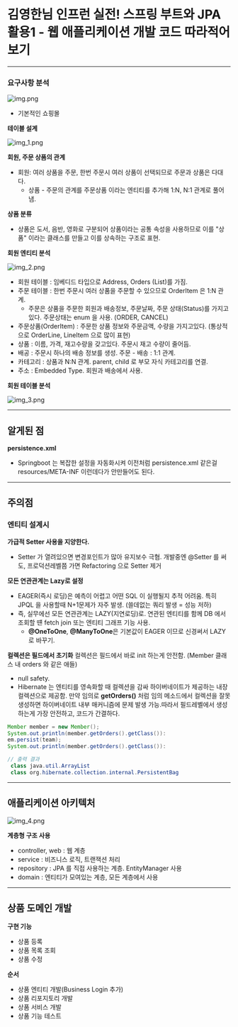 # 김영한님 인프런 실전! 스프링 부트와 JPA 활용1 - 웹 애플리케이션 개발 코드 따라적어보기
---

### 요구사항 분석

![img.png](img.png)

- 기본적인 쇼핑몰

**테이블 설계**

![img_1.png](img_1.png)

**회원, 주문 상품의 관계**
- 회원: 여러 상품을 주문, 한번 주문시 여러 상품이 선택되므로 주문과 상품은 다대다.
  - 상품 - 주문의 관계를 주문상품 이라는 엔티티를 추가해 1:N, N:1 관계로 풀어냄.

**상품 분류**
- 상품은 도서, 음반, 영화로 구분되어 상품이라는 공통 속성을 사용하므로 이를 "상품" 이라는 클래스를 만들고 이를 상속하는 구조로 표현.

**회원 엔티티 분석**

![img_2.png](img_2.png)

- 회원 테이블 : 임베디드 타입으로 Address, Orders (List)를 가짐.
- 주문 테이블 : 한번 주문시 여러 상품을 주문할 수 있으므로 OrderItem 은 1:N 관계.
  - 주문은 상품을 주문한 회원과 배송정보, 주문날짜, 주문 상태(Status)를 가지고있다. 주문상태는 enum 을 사용. (ORDER, CANCEL)
- 주문상품(OrderItem) : 주문한 상품 정보와 주문금액, 수량을 가지고있다. (통상적으로 OrderLine, LineItem 으로 많이 표현)
- 상품 : 이름, 가격, 재고수량을 갖고있다. 주문시 재고 수량이 줄어듬.
- 배공 : 주문시 하나의 배송 정보를 생성. 주문 - 배송 : 1:1 관계.
- 카테고리 : 상품과 N:N 관계. parent, child 로 부모 자식 카테고리를 연결.
- 주소 : Embedded Type. 회원과 배송에서 사용.

**회원 테이블 분석**

![img_3.png](img_3.png)

---

## 알게된 점

**persistence.xml**
- Springboot 는 복잡한 설정을 자동화시켜 이전처럼 persistence.xml 같은걸 resources/META-INF 이런데다가 안만들어도 된다.

---

## 주의점


### 엔티티 설계시
**가급적 Setter 사용을 지양한다.**
- Setter 가 열려있으면 변경포인트가 많아 유지보수 극혐. 개발중엔 @Setter 를 써도, 프로덕션레벨쯤 가면 Refactoring 으로 Setter 제거

**모든 연관관계는 Lazy로 설정**
- EAGER(즉시 로딩)은 예측이 어렵고 어떤 SQL 이 실행될지 추적 어려움. 특히 JPQL 을 사용할때 N+1문제가 자주 발생. (쓸데없는 쿼리 발생 = 성능 저하)
- 즉, 실무에선 모든 연관관계는 LAZY(지연로딩)로. 연관된 엔티티를 함께 DB 에서 조회할 떈 fetch join 또는 엔티티 그래프 기능 사용.
  - **@OneToOne**, **@ManyToOne**은 기본값이 EAGER 이므로 신경써서 LAZY 로 바꾸기.

**컬렉션은 필드에서 초기화**
컬렉션은 필드에서 바로 init 하는게 안전함. (Member 클래스 내 orders 와 같은 애들)
- null safety.
- Hibernate 는 엔티티를 영속화할 때 컬렉션을 감싸 하이버네이트가 제공하는 내장 컬렉션으로 제공함. 만약 임의로 **getOrders()** 처럼 임의 메소드에서 컬렉션을 잘못 생성하면 하이버네이트 내부 매커니즘에 문제 발생 가능.따라서 필드레벨에서 생성하는게 가장 안전하고, 코드가 간결하다.

```java
Member member = new Member();
System.out.println(member.getOrders().getClass()):
em.persist(team);
System.out.println(member.getOrders().getClass()):

// 출력 결과 
 class java.util.ArrayList 
 class org.hibernate.collection.internal.PersistentBag
```
---

## 애플리케이션 아키텍처

![img_4.png](img_4.png)

**계층형 구조 사용**
- controller, web : 웹 계층
- service : 비즈니스 로직, 트랜잭션 처리
- repository : JPA 를 직접 사용하는 계층. EntityManager 사용
- domain : 엔티티가 모여있는 계층, 모든 계층에서 사용

---

## 상품 도메인 개발

**구현 기능**
- 상품 등록
- 상품 목록 조회
- 상품 수정

**순서**
- 상품 엔티티 개발(Business Login 추가)
- 상품 리포지토리 개발
- 상품 서비스 개발
- 상품 기능 테스트

